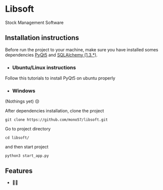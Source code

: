 # Libsoft
Stock Management Software

## Installation instructions
Before run the project to your machine, make sure you have installed somes dependencies <a href="https://gist.github.com/ujjwal96/1dcd57542bdaf3c9d1b0dd526ccd44ff">PyQt5</a> and <a href="https://pypi.org/project/SQLAlchemy/#files">SQLAlchemy (1.3.*)</a>.<br/>
- ### Ubuntu/Linux instructions

Follow this tutorials to install PyQt5 on ubuntu properly
- ### Windows

(Nothings yet) 😒

After dependencies installation, clone the project
```
git clone https://github.com/mono57/libsoft.git
```
Go to project directory

```
cd libsoft/
```
and then start project

```
python3 start_app.py
```

## Features

- 🤷‍♂️
